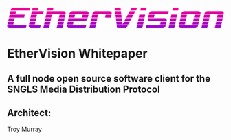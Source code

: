 ![](images/EtherVision_logo_gradient.png)

# EtherVision Whitepaper

## A full node open source software client for the SNGLS Media Distribution Protocol

## Architect:
Troy Murray
